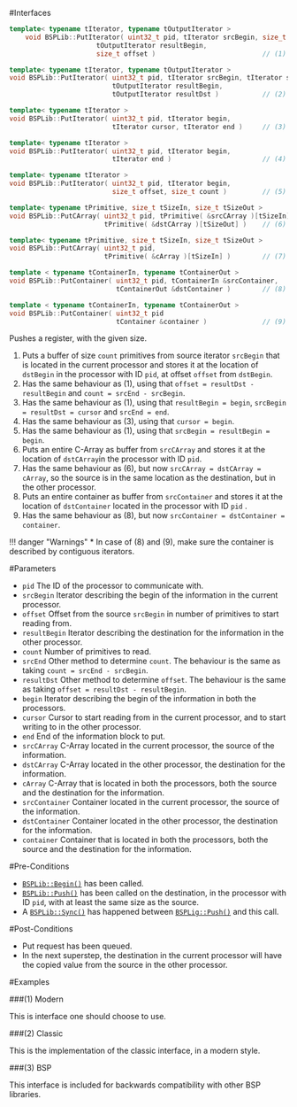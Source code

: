 #Interfaces

```cpp
template< typename tIterator, typename tOutputIterator >
    void BSPLib::PutIterator( uint32_t pid, tIterator srcBegin, size_t count, 
                      tOutputIterator resultBegin, 
                      size_t offset )                           // (1) Begin-Offset-Count

template< typename tIterator, typename tOutputIterator >
void BSPLib::PutIterator( uint32_t pid, tIterator srcBegin, tIterator srcEnd, 
                          tOutputIterator resultBegin,
                          tOutputIterator resultDst )           // (2) Begin-Cursor-End

template< typename tIterator >
void BSPLib::PutIterator( uint32_t pid, tIterator begin, 
                          tIterator cursor, tIterator end )     // (3) Same Begin-Cursor-End

template< typename tIterator >
void BSPLib::PutIterator( uint32_t pid, tIterator begin, 
                          tIterator end )                       // (4) Same Begin-End

template< typename tIterator >
void BSPLib::PutIterator( uint32_t pid, tIterator begin,
                          size_t offset, size_t count )         // (5) Same Begin-Offset-Count

template< typename tPrimitive, size_t tSizeIn, size_t tSizeOut >
void BSPLib::PutCArray( uint32_t pid, tPrimitive( &srcCArray )[tSizeIn], 
                        tPrimitive( &dstCArray )[tSizeOut] )    // (6) C-Array

template< typename tPrimitive, size_t tSizeIn, size_t tSizeOut >
void BSPLib::PutCArray( uint32_t pid, 
                        tPrimitive( &cArray )[tSizeIn] )        // (7) Same C-Array

template < typename tContainerIn, typename tContainerOut >
void BSPLib::PutContainer( uint32_t pid, tContainerIn &srcContainer,
                           tContainerOut &dstContainer )        // (8) General container 

template < typename tContainerIn, typename tContainerOut >
void BSPLib::PutContainer( uint32_t pid
                           tContainer &container )              // (9) Same container
```

Pushes a register, with the given size. 

1. Puts a buffer of size `count` primitives from source iterator `srcBegin` that is located in the current processor
   and stores it at the location of `dstBegin` in the processor with ID `pid`, at offset `offset` from `dstBegin`.
2. Has the same behaviour as (1), using that `offset = resultDst - resultBegin` and `count = srcEnd - srcBegin`.
3. Has the same behaviour as (1), using that `resultBegin = begin`, `srcBegin = resultDst = cursor` and `srcEnd = end`.
4. Has the same behaviour as (3), using that `cursor = begin`.
5. Has the same behaviour as (1), using that `srcBegin = resultBegin = begin`.
6. Puts an entire C-Array as buffer from `srcCArray` and stores it at the location of `dstCArray`in the processor with ID `pid`.
7. Has the same behaviour as (6), but now `srcCArray = dstCArray = cArray`, so the source is in the same location as the destination, but in the other processor.
8. Puts an entire container as buffer from `srcContainer` and stores it at the location of `dstContainer` located in the processor with ID `pid` .
9. Has the same behaviour as (8), but now `srcContainer = dstContainer = container`.

!!! danger "Warnings"
     * In case of (8) and (9), make sure the container is described by contiguous iterators.


#Parameters

* `pid` The ID of the processor to communicate with.
* `srcBegin` Iterator describing the begin of the information in the current processor.
* `offset` Offset from the source `srcBegin` in number of primitives to start reading from.
* `resultBegin` Iterator describing the destination for the information in the other processor.
* `count` Number of primitives to read.
* `srcEnd` Other method to determine `count`. The behaviour is the same as taking `count = srcEnd - srcBegin`.
* `resultDst` Other method to determine `offset`. The behaviour is the same as taking `offset = resultDst - resultBegin`.
* `begin` Iterator describing the begin of the information in both the processors.
* `cursor` Cursor to start reading from in the current processor, and to start writing to in the other processor.
* `end` End of the information block to put.
* `srcCArray` C-Array located in the current processor, the source of the information.
* `dstCArray` C-Array located in the other processor, the destination for the information.
* `cArray` C-Array that is located in both the processors, both the source and the destination for the information.
* `srcContainer` Container located in the current processor, the source of the information.
* `dstContainer` Container located in the other processor, the destination for the information.
* `container` Container that is located in both the processors, both the source and the destination for the information.

#Pre-Conditions
* [`BSPLib::Begin()`](../logic/begin.md) has been called.
* [`BSPLib::Push()`](../regdereg/push.md) has been called on the destination, in the processor with ID `pid`, with at least the same size as the source.
* A [`BSPLib::Sync()`](../sync/sync.md) has happened between [`BSPLig::Push()`](../regdereg/push.md) and this call.

#Post-Conditions
* Put request has been queued.
* In the next superstep, the destination in the current processor will have the copied value from the source in the other processor.
     
#Examples

###(1) Modern

This is interface one should choose to use.

###(2) Classic

This is the implementation of the classic interface, in a modern style.

###(3) BSP

This interface is included for backwards compatibility with other BSP libraries.